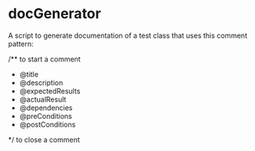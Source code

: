 # docGenerator

A script to generate documentation of a test class that uses this comment pattern:

/** to start a comment 

* @title
* @description 
* @expectedResults 
* @actualResult 
* @dependencies 
* @preConditions 
* @postConditions

*/ to close a comment

